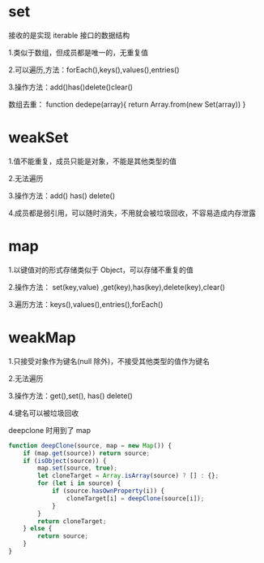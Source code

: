 # set

接收的是实现 iterable 接口的数据结构

1.类似于数组，但成员都是唯一的，无重复值

2.可以遍历,方法：forEach(),keys(),values(),entries()

3.操作方法：add()has()delete()clear()

数组去重：
function dedepe(array){
return Array.from(new Set(array))
}

# weakSet

1.值不能重复，成员只能是对象，不能是其他类型的值

2.无法遍历

3.操作方法：add() has() delete()

4.成员都是弱引用，可以随时消失，不用就会被垃圾回收，不容易造成内存泄露

# map

1.以键值对的形式存储类似于 Object，可以存储不重复的值

2.操作方法： set(key,value) ,get(key),has(key),delete(key),clear()

3.遍历方法：keys(),values(),entries(),forEach()

# weakMap

1.只接受对象作为键名(null 除外)，不接受其他类型的值作为键名

2.无法遍历

3.操作方法：get(),set(), has() delete()

4.键名可以被垃圾回收

deepclone 时用到了 map

```js
function deepClone(source, map = new Map()) {
	if (map.get(source)) return source;
	if (isObject(source)) {
		map.set(source, true);
		let cloneTarget = Array.isArray(source) ? [] : {};
		for (let i in source) {
			if (source.hasOwnProperty(i)) {
				cloneTarget[i] = deepClone(source[i]);
			}
		}
		return cloneTarget;
	} else {
		return source;
	}
}
```
